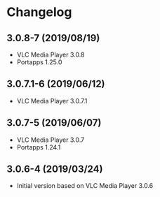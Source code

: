 # Changelog

## 3.0.8-7 (2019/08/19)

* VLC Media Player 3.0.8
* Portapps 1.25.0

## 3.0.7.1-6 (2019/06/12)

* VLC Media Player 3.0.7.1

## 3.0.7-5 (2019/06/07)

* VLC Media Player 3.0.7
* Portapps 1.24.1

## 3.0.6-4 (2019/03/24)

* Initial version based on VLC Media Player 3.0.6
